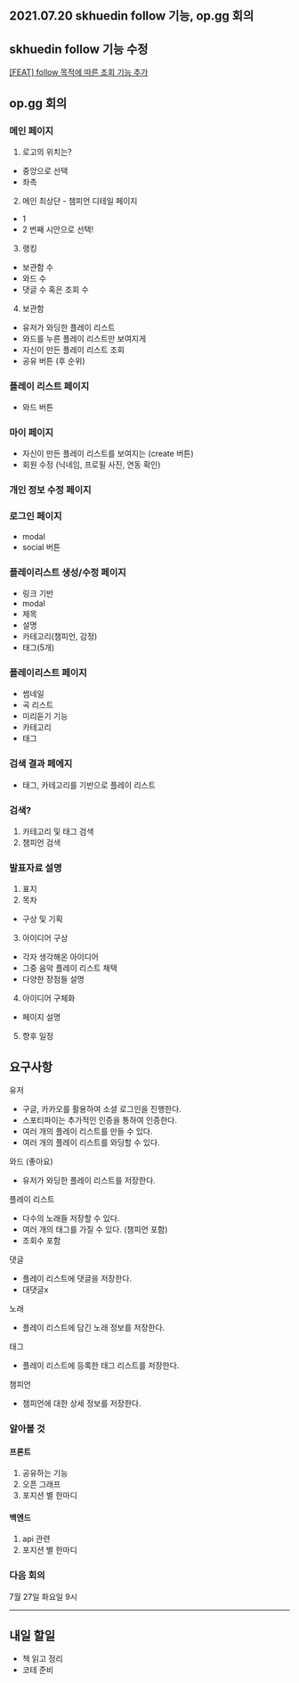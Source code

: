 ## 2021.07.20 skhuedin follow 기능, op.gg 회의

## skhuedin follow 기능 수정

[[FEAT] follow 목적에 따른 조회 기능 추가](https://github.com/SKHUED-IN/skhuedin/pull/201)

## op.gg 회의

### 메인 페이지

1. 로고의 위치는?
 - 중앙으로 선택
 - 좌측
 
2. 메인 최상단 - 챔피언 디테일 페이지
 - 1
 - 2 번째 시안으로 선택!

3. 랭킹
 - 보관함 수
 - 와드 수
 - 댓글 수 혹은 조회 수

4. 보관함
 - 유저가 와딩한 플레이 리스트
 - 와드를 누른 플레이 리스트만 보여지게
 - 자신이 만든 플레이 리스트 조회
 - 공유 버튼 (후 순위)

### 플레이 리스트 페이지
 - 와드 버튼

### 마이 페이지
 - 자신이 만든 플레이 리스트를 보여지는 (create 버튼)
 - 회원 수정 (닉네임, 프로필 사진, 연동 확인)

### 개인 정보 수정 페이지

### 로그인 페이지
 - modal
 - social 버튼

### 플레이리스트 생성/수정 페이지
 - 링크 기반
 - modal
 - 제목
 - 설명
 - 카테고리(챔피언, 감정)
 - 태그(5개)

### 플레이리스트 페이지
 - 썸네일
 - 곡 리스트
 - 미리듣기 기능
 - 카테고리
 - 태그

### 검색 결과 페에지
 - 태그, 카테고리를 기반으로 플레이 리스트

### 검색?
1. 카테고리 및 태그 검색
2. 챔피언 검색

### 발표자료 설명

1. 표지
2. 목차
 - 구상 및 기획

3. 아이디어 구상
 - 각자 생각해온 아이디어
 - 그중 음악 플레이 리스트 채택
 - 다양한 장점들 설명

4. 아이디어 구체화
 - 페이지 설명

5. 향후 일정

## 요구사항

유저
 - 구글, 카카오를 활용하여 소셜 로그인을 진행한다.
 - 스포티파이는 추가적인 인증을 통하여 인증한다.
 - 여러 개의 플레이 리스트를 만들 수 있다.
 - 여러 개의 플레이 리스트를 와딩할 수 있다.

와드 (좋아요)
 - 유저가 와딩한 플레이 리스트를 저장한다.

플레이 리스트
 - 다수의 노래들 저장할 수 있다.
 - 여러 개의 태그를 가질 수 있다. (챔피언 포함)
 - 조회수 포함

댓글
 - 플레이 리스트에 댓글을 저장한다.
 - 대댓글x

노래
 - 플레이 리스트에 담긴 노래 정보를 저장한다.

태그
 - 플레이 리스트에 등록한 태그 리스트를 저장한다.

챔피언
 - 챔피언에 대한 상세 정보를 저장한다.

### 알아볼 것

#### 프론트
1. 공유하는 기능
2. 오픈 그래프
3. 포지션 별 한마디

#### 백엔드
1. api 관련
2. 포지션 별 한마디

### 다음 회의
7월 27일 화요일 9시

---

## 내일 할일
 - 책 읽고 정리
 - 코테 준비